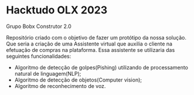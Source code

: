 # Hacktudo OLX 2023

Grupo Bobx Construtor 2.0

Repositório criado com o objetivo de fazer um protótipo da nossa solução. Que seria a criação de uma Assistente virtual que auxilia o cliente na efetuação de compras na plataforma. Essa assistente se utilizaria das seguintes funcionalidades:
- Algoritmo de detecção de golpes(Pishing) utilizando de processamento natural de linguagem(NLP);
- Algoritmo de detecção de objetos(Computer vision);
- Algoritmo de reconhecimento de voz.
